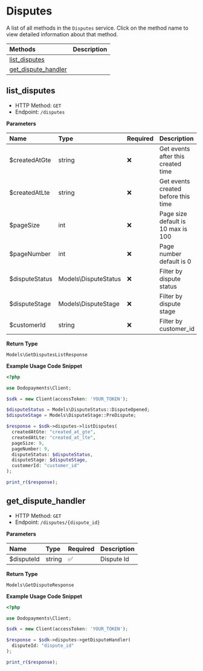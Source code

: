 # Disputes

A list of all methods in the `Disputes` service. Click on the method name to view detailed information about that method.

| Methods | Description |
| :------ | :---------- |
|[list_disputes](#list_disputes)|  |
|[get_dispute_handler](#get_dispute_handler)|  |

## list_disputes


- HTTP Method: `GET`
- Endpoint: `/disputes`

**Parameters**

| Name    | Type| Required | Description |
| :-------- | :----------| :----------| :----------|
| $createdAtGte | string | ❌ | Get events after this created time |
| $createdAtLte | string | ❌ | Get events created before this time |
| $pageSize | int | ❌ | Page size default is 10 max is 100 |
| $pageNumber | int | ❌ | Page number default is 0 |
| $disputeStatus | Models\DisputeStatus | ❌ | Filter by dispute status |
| $disputeStage | Models\DisputeStage | ❌ | Filter by dispute stage |
| $customerId | string | ❌ | Filter by customer_id |

**Return Type**

`Models\GetDisputesListResponse`

**Example Usage Code Snippet**
```php
<?php

use Dodopayments\Client;

$sdk = new Client(accessToken: 'YOUR_TOKEN');

$disputeStatus = Models\DisputeStatus::DisputeOpened;
$disputeStage = Models\DisputeStage::PreDispute;

$response = $sdk->disputes->listDisputes(
  createdAtGte: "created_at_gte",
  createdAtLte: "created_at_lte",
  pageSize: 9,
  pageNumber: 9,
  disputeStatus: $disputeStatus,
  disputeStage: $disputeStage,
  customerId: "customer_id"
);

print_r($response);
```

## get_dispute_handler


- HTTP Method: `GET`
- Endpoint: `/disputes/{dispute_id}`

**Parameters**

| Name    | Type| Required | Description |
| :-------- | :----------| :----------| :----------|
| $disputeId | string | ✅ | Dispute Id |

**Return Type**

`Models\GetDisputeResponse`

**Example Usage Code Snippet**
```php
<?php

use Dodopayments\Client;

$sdk = new Client(accessToken: 'YOUR_TOKEN');

$response = $sdk->disputes->getDisputeHandler(
  disputeId: "dispute_id"
);

print_r($response);
```




<!-- This file was generated by liblab | https://liblab.com/ -->